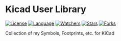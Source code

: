 # Kicad User Library

[![License](https://img.shields.io/github/license/CostasAK/kicad-user-library)](https://github.com/CostasAK/kicad-user-library/blob/master/LICENSE)
[![Language](https://img.shields.io/github/languages/top/costasak/kicad-user-library)](https://github.com/CostasAK/kicad-user-library)
[![Watchers](https://img.shields.io/github/watchers/costasak/kicad-user-library)](https://github.com/CostasAK/kicad-user-library)
[![Stars](https://img.shields.io/github/stars/costasak/kicad-user-library)](https://github.com/CostasAK/kicad-user-library)
[![Forks](https://img.shields.io/github/forks/costasak/kicad-user-library)](https://github.com/CostasAK/kicad-user-library)

Collection of my Symbols, Footprints, etc. for KiCad
